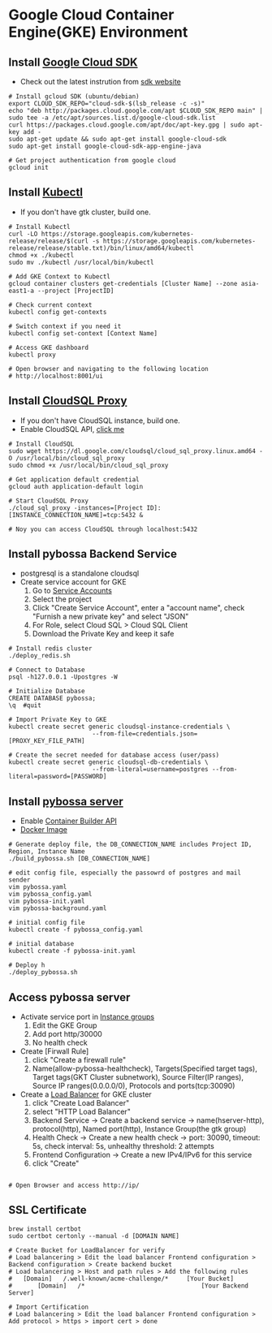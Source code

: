 Google Cloud Container Engine(GKE) Environment
===============
Install [Google Cloud SDK](https://cloud.google.com/sdk/gcloud/)
----------------
* Check out the latest instrution from [sdk website](https://cloud.google.com/sdk/docs/)
```
# Install gcloud SDK (ubuntu/debian)
export CLOUD_SDK_REPO="cloud-sdk-$(lsb_release -c -s)"
echo "deb http://packages.cloud.google.com/apt $CLOUD_SDK_REPO main" | sudo tee -a /etc/apt/sources.list.d/google-cloud-sdk.list
curl https://packages.cloud.google.com/apt/doc/apt-key.gpg | sudo apt-key add -
sudo apt-get update && sudo apt-get install google-cloud-sdk
sudo apt-get install google-cloud-sdk-app-engine-java

# Get project authentication from google cloud
gcloud init
```

Install [Kubectl](https://kubernetes.io/docs/tasks/tools/install-kubectl/)
-----------------
* If you don't have gtk cluster, build one.
```
# Install Kubectl
curl -LO https://storage.googleapis.com/kubernetes-release/release/$(curl -s https://storage.googleapis.com/kubernetes-release/release/stable.txt)/bin/linux/amd64/kubectl
chmod +x ./kubectl
sudo mv ./kubectl /usr/local/bin/kubectl

# Add GKE Context to Kubectl
gcloud container clusters get-credentials [Cluster Name] --zone asia-east1-a --project [ProjectID]

# Check current context
kubectl config get-contexts

# Switch context if you need it
kubectl config set-context [Context Name]

# Access GKE dashboard
kubectl proxy

# Open browser and navigating to the following location
# http://localhost:8001/ui
```

Install [CloudSQL Proxy](https://cloud.google.com/sql/docs/postgres/connect-external-app#proxy)
-----------------
* If you don't have CloudSQL instance, build one.
* Enable CloudSQL API, [click me](https://console.cloud.google.com/flows/enableapi?apiid=sqladmin&redirect=https://console.cloud.google.com&_ga=2.98831070.-1765009602.1507523494)

```
# Install CloudSQL
sudo wget https://dl.google.com/cloudsql/cloud_sql_proxy.linux.amd64 -O /usr/local/bin/cloud_sql_proxy
sudo chmod +x /usr/local/bin/cloud_sql_proxy

# Get application default credential
gcloud auth application-default login

# Start CloudSQL Proxy
./cloud_sql_proxy -instances=[Project ID]:[INSTANCE_CONNECTION_NAME]=tcp:5432 &

# Noy you can access CloudSQL through localhost:5432
```

Install pybossa Backend Service
------------------
* postgresql is a standalone cloudsql
* Create service account for GKE
  1. Go to [Service Accounts](https://console.cloud.google.com/projectselector/iam-admin/serviceaccounts)
  2. Select the project
  3. Click "Create Service Account", enter a "account name", check "Furnish a new private key" and select "JSON"
  4. For Role, select Cloud SQL > Cloud SQL Client
  5. Download the Private Key and keep it safe 
```
# Install redis cluster
./deploy_redis.sh

# Connect to Database
psql -h127.0.0.1 -Upostgres -W

# Initialize Database
CREATE DATABASE pybossa;
\q  #quit

# Import Private Key to GKE
kubectl create secret generic cloudsql-instance-credentials \
                       --from-file=credentials.json=[PROXY_KEY_FILE_PATH]

# Create the secret needed for database access (user/pass)
kubectl create secret generic cloudsql-db-credentials \
                       --from-literal=username=postgres --from-literal=password=[PASSWORD]
```

Install [pybossa server](https://github.com/Scifabric/pybossa)
---------------------
* Enable [Container Builder API](https://console.cloud.google.com/flows/enableapi?apiid=cloudbuild.googleapis.com)
* [Docker Image](https://github.com/jvstein/docker-pybossa)
```
# Generate deploy file, the DB_CONNECTION_NAME includes Project ID, Region, Instance Name
./build_pybossa.sh [DB_CONNECTION_NAME]

# edit config file, especially the passowrd of postgres and mail sender
vim pybossa.yaml
vim pybossa_config.yaml
vim pybossa-init.yaml
vim pybossa-background.yaml

# initial config file
kubectl create -f pybossa_config.yaml

# initial database
kubectl create -f pybossa-init.yaml

# Deploy h
./deploy_pybossa.sh

```

Access pybossa server
--------------------
* Activate service port in [Instance groups](https://console.cloud.google.com/compute/instanceGroups/list)
  1. Edit the GKE Group
  2. Add port http/30000
  3. No health check
* Create [Firwall Rule]
  1. click "Create a firewall rule"
  2. Name(allow-pybossa-healthcheck), Targets(Specified target tags), Target tags(GKT Cluster subnetwork), Source Filter(IP ranges), Source IP ranges(0.0.0.0/0), Protocols and ports(tcp:30090)
* Create a [Load Balancer](https://console.cloud.google.com/net-services/loadbalancing/loadBalancers/list) for GKE cluster
  1. click "Create Load Balancer"
  2. select "HTTP Load Balancer"
  3. Backend Service -> Create a backend service -> name(hserver-http), protocol(http), Named port(http), Instance Group(the gtk group)
  4. Health Check -> Create a new health check -> port: 30090, timeout: 5s, check interval: 5s, unhealthy threshold: 2 attempts
  4. Frontend Configuration -> Create a new IPv4/IPv6 for this service
  5. click "Create"
```

# Open Browser and access http://ip/
```

SSL Certificate
--------------------
```
brew install certbot
sudo certbot certonly --manual -d [DOMAIN NAME]

# Create Bucket for LoadBalancer for verify
# Load balancering > Edit the load balancer Frontend configuration > Backend configuration > Create backend bucket
# Load balancering > Host and path rules > Add the following rules
#	[Domain]   /.well-known/acme-challenge/*     [Your Bucket]
#       [Domain]   /*                                [Your Backend Server]

# Import Certification
# Load balancering > Edit the load balancer Frontend configuration > Add protocol > https > import cert > done
```

